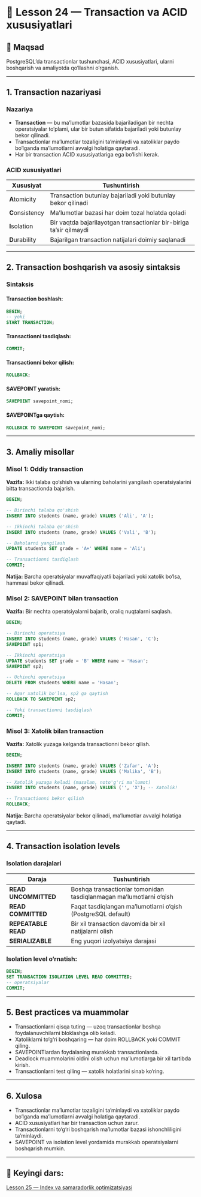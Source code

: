# 📖 Lesson 24 — Transaction va ACID xususiyatlari

## 🎯 Maqsad
PostgreSQL’da transactionlar tushunchasi, ACID xususiyatlari, ularni boshqarish va amaliyotda qo‘llashni o‘rganish.

---

## 1. Transaction nazariyasi

### Nazariya
- **Transaction** — bu ma’lumotlar bazasida bajariladigan bir nechta operatsiyalar to‘plami, ular bir butun sifatida bajariladi yoki butunlay bekor qilinadi.
- Transactionlar ma’lumotlar tozaligini ta’minlaydi va xatoliklar paydo bo‘lganda ma’lumotlarni avvalgi holatiga qaytaradi.
- Har bir transaction ACID xususiyatlariga ega bo‘lishi kerak.

### ACID xususiyatlari
| Xususiyat | Tushuntirish |
|-----------|-------------|
| **A**tomicity | Transaction butunlay bajariladi yoki butunlay bekor qilinadi |
| **C**onsistency | Ma’lumotlar bazasi har doim tozal holatda qoladi |
| **I**solation | Bir vaqtda bajarilayotgan transactionlar bir-biriga ta’sir qilmaydi |
| **D**urability | Bajarilgan transaction natijalari doimiy saqlanadi |

---

## 2. Transaction boshqarish va asosiy sintaksis

### Sintaksis
#### Transaction boshlash:
```sql
BEGIN;
-- yoki
START TRANSACTION;
```

#### Transactionni tasdiqlash:
```sql
COMMIT;
```

#### Transactionni bekor qilish:
```sql
ROLLBACK;
```

#### SAVEPOINT yaratish:
```sql
SAVEPOINT savepoint_nomi;
```

#### SAVEPOINTga qaytish:
```sql
ROLLBACK TO SAVEPOINT savepoint_nomi;
```

---

## 3. Amaliy misollar

### Misol 1: Oddiy transaction
**Vazifa:** Ikki talaba qo‘shish va ularning baholarini yangilash operatsiyalarini bitta transactionda bajarish.

```sql
BEGIN;

-- Birinchi talaba qo'shish
INSERT INTO students (name, grade) VALUES ('Ali', 'A');

-- Ikkinchi talaba qo'shish
INSERT INTO students (name, grade) VALUES ('Vali', 'B');

-- Baholarni yangilash
UPDATE students SET grade = 'A+' WHERE name = 'Ali';

-- Transactionni tasdiqlash
COMMIT;
```

**Natija:** Barcha operatsiyalar muvaffaqiyatli bajariladi yoki xatolik bo‘lsa, hammasi bekor qilinadi.

### Misol 2: SAVEPOINT bilan transaction
**Vazifa:** Bir nechta operatsiyalarni bajarib, oraliq nuqtalarni saqlash.

```sql
BEGIN;

-- Birinchi operatsiya
INSERT INTO students (name, grade) VALUES ('Hasan', 'C');
SAVEPOINT sp1;

-- Ikkinchi operatsiya
UPDATE students SET grade = 'B' WHERE name = 'Hasan';
SAVEPOINT sp2;

-- Uchinchi operatsiya
DELETE FROM students WHERE name = 'Hasan';

-- Agar xatolik bo'lsa, sp2 ga qaytish
ROLLBACK TO SAVEPOINT sp2;

-- Yoki transactionni tasdiqlash
COMMIT;
```

### Misol 3: Xatolik bilan transaction
**Vazifa:** Xatolik yuzaga kelganda transactionni bekor qilish.

```sql
BEGIN;

INSERT INTO students (name, grade) VALUES ('Zafar', 'A');
INSERT INTO students (name, grade) VALUES ('Malika', 'B');

-- Xatolik yuzaga keladi (masalan, noto'g'ri ma'lumot)
INSERT INTO students (name, grade) VALUES ('', 'X'); -- Xatolik!

-- Transactionni bekor qilish
ROLLBACK;
```

**Natija:** Barcha operatsiyalar bekor qilinadi, ma’lumotlar avvalgi holatiga qaytadi.

---

## 4. Transaction isolation levels

### Isolation darajalari
| Daraja | Tushuntirish |
|--------|-------------|
| **READ UNCOMMITTED** | Boshqa transactionlar tomonidan tasdiqlanmagan ma’lumotlarni o‘qish |
| **READ COMMITTED** | Faqat tasdiqlangan ma’lumotlarni o‘qish (PostgreSQL default) |
| **REPEATABLE READ** | Bir xil transaction davomida bir xil natijalarni olish |
| **SERIALIZABLE** | Eng yuqori izolyatsiya darajasi |

### Isolation level o‘rnatish:
```sql
BEGIN;
SET TRANSACTION ISOLATION LEVEL READ COMMITTED;
-- operatsiyalar
COMMIT;
```

---

## 5. Best practices va muammolar
- Transactionlarni qisqa tuting — uzoq transactionlar boshqa foydalanuvchilarni bloklashga olib keladi.
- Xatoliklarni to‘g‘ri boshqaring — har doim ROLLBACK yoki COMMIT qiling.
- SAVEPOINTlardan foydalaning murakkab transactionlarda.
- Deadlock muammolarini oldini olish uchun ma’lumotlarga bir xil tartibda kirish.
- Transactionlarni test qiling — xatolik holatlarini sinab ko‘ring.

---

## 6. Xulosa
- Transactionlar ma’lumotlar tozaligini ta’minlaydi va xatoliklar paydo bo‘lganda ma’lumotlarni avvalgi holatiga qaytaradi.
- ACID xususiyatlari har bir transaction uchun zarur.
- Transactionlarni to‘g‘ri boshqarish ma’lumotlar bazasi ishonchliligini ta’minlaydi.
- SAVEPOINT va isolation level yordamida murakkab operatsiyalarni boshqarish mumkin.

---

## 📌 Keyingi dars:
[Lesson 25 — Index va samaradorlik optimizatsiyasi](../lesson_25/lesson.md) 